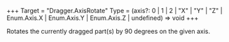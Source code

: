 +++
Target = "Dragger.AxisRotate"
Type = (axis?: 0 | 1 | 2 | "X" | "Y" | "Z" | Enum.Axis.X | Enum.Axis.Y | Enum.Axis.Z | undefined) => void
+++

Rotates the currently dragged part(s) by 90 degrees on the given axis.
